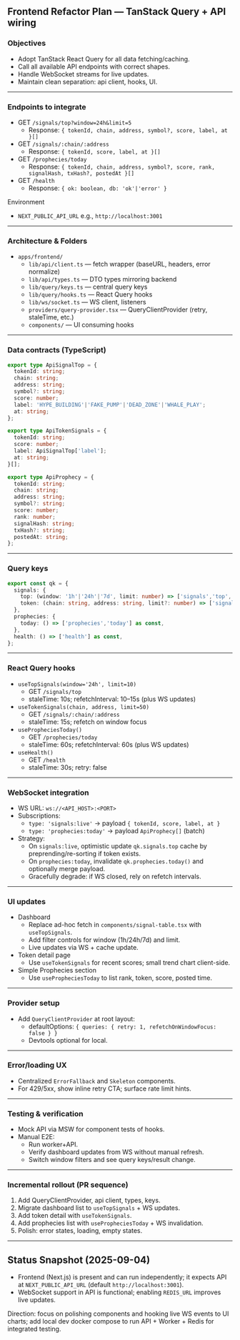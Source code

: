 ## Frontend Refactor Plan — TanStack Query + API wiring

### Objectives
- Adopt TanStack React Query for all data fetching/caching.
- Call all available API endpoints with correct shapes.
- Handle WebSocket streams for live updates.
- Maintain clean separation: api client, hooks, UI.

---

### Endpoints to integrate
- GET `/signals/top?window=24h&limit=5`
  - Response: `{ tokenId, chain, address, symbol?, score, label, at }[]`
- GET `/signals/:chain/:address`
  - Response: `{ tokenId, score, label, at }[]`
- GET `/prophecies/today`
  - Response: `{ tokenId, chain, address, symbol?, score, rank, signalHash, txHash?, postedAt }[]`
- GET `/health`
  - Response: `{ ok: boolean, db: 'ok'|'error' }`

Environment
- `NEXT_PUBLIC_API_URL` e.g., `http://localhost:3001`

---

### Architecture & Folders
- `apps/frontend/`
  - `lib/api/client.ts` — fetch wrapper (baseURL, headers, error normalize)
  - `lib/api/types.ts` — DTO types mirroring backend
  - `lib/query/keys.ts` — central query keys
  - `lib/query/hooks.ts` — React Query hooks
  - `lib/ws/socket.ts` — WS client, listeners
  - `providers/query-provider.tsx` — QueryClientProvider (retry, staleTime, etc.)
  - `components/` — UI consuming hooks

---

### Data contracts (TypeScript)
```ts
export type ApiSignalTop = {
  tokenId: string;
  chain: string;
  address: string;
  symbol?: string;
  score: number;
  label: 'HYPE_BUILDING'|'FAKE_PUMP'|'DEAD_ZONE'|'WHALE_PLAY';
  at: string;
};

export type ApiTokenSignals = {
  tokenId: string;
  score: number;
  label: ApiSignalTop['label'];
  at: string;
}[];

export type ApiProphecy = {
  tokenId: string;
  chain: string;
  address: string;
  symbol?: string;
  score: number;
  rank: number;
  signalHash: string;
  txHash?: string;
  postedAt: string;
};
```

---

### Query keys
```ts
export const qk = {
  signals: {
    top: (window: '1h'|'24h'|'7d', limit: number) => ['signals','top', window, limit] as const,
    token: (chain: string, address: string, limit?: number) => ['signals','token', chain, address, limit] as const,
  },
  prophecies: {
    today: () => ['prophecies','today'] as const,
  },
  health: () => ['health'] as const,
};
```

---

### React Query hooks
- `useTopSignals(window='24h', limit=10)`
  - GET `/signals/top`
  - staleTime: 10s; refetchInterval: 10–15s (plus WS updates)
- `useTokenSignals(chain, address, limit=50)`
  - GET `/signals/:chain/:address`
  - staleTime: 15s; refetch on window focus
- `usePropheciesToday()`
  - GET `/prophecies/today`
  - staleTime: 60s; refetchInterval: 60s (plus WS updates)
- `useHealth()`
  - GET `/health`
  - staleTime: 30s; retry: false

---

### WebSocket integration
- WS URL: `ws://<API_HOST>:<PORT>`
- Subscriptions:
  - `type: 'signals:live'` → payload `{ tokenId, score, label, at }`
  - `type: 'prophecies:today'` → payload `ApiProphecy[]` (batch)
- Strategy:
  - On `signals:live`, optimistic update `qk.signals.top` cache by preprending/re-sorting if token exists.
  - On `prophecies:today`, invalidate `qk.prophecies.today()` and optionally merge payload.
  - Gracefully degrade: if WS closed, rely on refetch intervals.

---

### UI updates
- Dashboard
  - Replace ad-hoc fetch in `components/signal-table.tsx` with `useTopSignals`.
  - Add filter controls for window (1h/24h/7d) and limit.
  - Live updates via WS + cache update.
- Token detail page
  - Use `useTokenSignals` for recent scores; small trend chart client-side.
- Simple Prophecies section
  - Use `usePropheciesToday` to list rank, token, score, posted time.

---

### Provider setup
- Add `QueryClientProvider` at root layout:
  - defaultOptions: `{ queries: { retry: 1, refetchOnWindowFocus: false } }`
  - Devtools optional for local.

---

### Error/loading UX
- Centralized `ErrorFallback` and `Skeleton` components.
- For 429/5xx, show inline retry CTA; surface rate limit hints.

---

### Testing & verification
- Mock API via MSW for component tests of hooks.
- Manual E2E:
  - Run worker+API.
  - Verify dashboard updates from WS without manual refresh.
  - Switch window filters and see query keys/result change.

---

### Incremental rollout (PR sequence)
1) Add QueryClientProvider, api client, types, keys.
2) Migrate dashboard list to `useTopSignals` + WS updates.
3) Add token detail with `useTokenSignals`.
4) Add prophecies list with `usePropheciesToday` + WS invalidation.
5) Polish: error states, loading, empty states.

---

## Status Snapshot (2025-09-04)

- Frontend (Next.js) is present and can run independently; it expects API at `NEXT_PUBLIC_API_URL` (default `http://localhost:3001`).
- WebSocket support in API is functional; enabling `REDIS_URL` improves live updates.

Direction: focus on polishing components and hooking live WS events to UI charts; add local dev docker compose to run API + Worker + Redis for integrated testing.


